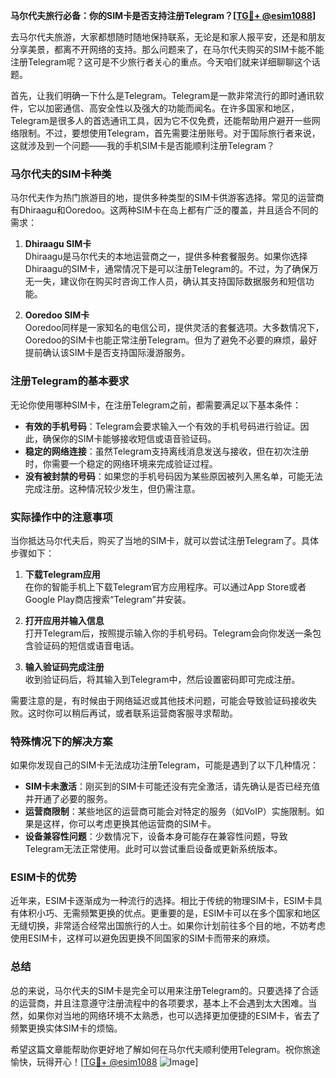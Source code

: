 **马尔代夫旅行必备：你的SIM卡是否支持注册Telegram？[[TG💪+ @esim1088](https://t.me/s/esim1088)]**

去马尔代夫旅游，大家都想随时随地保持联系，无论是和家人报平安，还是和朋友分享美景，都离不开网络的支持。那么问题来了，在马尔代夫购买的SIM卡能不能注册Telegram呢？这可是不少旅行者关心的重点。今天咱们就来详细聊聊这个话题。

首先，让我们明确一下什么是Telegram。Telegram是一款非常流行的即时通讯软件，它以加密通信、高安全性以及强大的功能而闻名。在许多国家和地区，Telegram是很多人的首选通讯工具，因为它不仅免费，还能帮助用户避开一些网络限制。不过，要想使用Telegram，首先需要注册账号。对于国际旅行者来说，这就涉及到一个问题——我的手机SIM卡是否能顺利注册Telegram？

### 马尔代夫的SIM卡种类

马尔代夫作为热门旅游目的地，提供多种类型的SIM卡供游客选择。常见的运营商有Dhiraagu和Ooredoo。这两种SIM卡在岛上都有广泛的覆盖，并且适合不同的需求：

1. **Dhiraagu SIM卡**  
   Dhiraagu是马尔代夫的本地运营商之一，提供多种套餐服务。如果你选择Dhiraagu的SIM卡，通常情况下是可以注册Telegram的。不过，为了确保万无一失，建议你在购买时咨询工作人员，确认其支持国际数据服务和短信功能。

2. **Ooredoo SIM卡**  
   Ooredoo同样是一家知名的电信公司，提供灵活的套餐选项。大多数情况下，Ooredoo的SIM卡也能正常注册Telegram。但为了避免不必要的麻烦，最好提前确认该SIM卡是否支持国际漫游服务。

### 注册Telegram的基本要求

无论你使用哪种SIM卡，在注册Telegram之前，都需要满足以下基本条件：

- **有效的手机号码**：Telegram会要求输入一个有效的手机号码进行验证。因此，确保你的SIM卡能够接收短信或语音验证码。
- **稳定的网络连接**：虽然Telegram支持离线消息发送与接收，但在初次注册时，你需要一个稳定的网络环境来完成验证过程。
- **没有被封禁的号码**：如果您的手机号码因为某些原因被列入黑名单，可能无法完成注册。这种情况较少发生，但仍需注意。

### 实际操作中的注意事项

当你抵达马尔代夫后，购买了当地的SIM卡，就可以尝试注册Telegram了。具体步骤如下：

1. **下载Telegram应用**  
   在你的智能手机上下载Telegram官方应用程序。可以通过App Store或者Google Play商店搜索“Telegram”并安装。

2. **打开应用并输入信息**  
   打开Telegram后，按照提示输入你的手机号码。Telegram会向你发送一条包含验证码的短信或语音电话。

3. **输入验证码完成注册**  
   收到验证码后，将其输入到Telegram中，然后设置密码即可完成注册。

需要注意的是，有时候由于网络延迟或其他技术问题，可能会导致验证码接收失败。这时你可以稍后再试，或者联系运营商客服寻求帮助。

### 特殊情况下的解决方案

如果你发现自己的SIM卡无法成功注册Telegram，可能是遇到了以下几种情况：

- **SIM卡未激活**：刚买到的SIM卡可能还没有完全激活，请先确认是否已经充值并开通了必要的服务。
- **运营商限制**：某些地区的运营商可能会对特定的服务（如VoIP）实施限制。如果是这样，你可以考虑更换其他运营商的SIM卡。
- **设备兼容性问题**：少数情况下，设备本身可能存在兼容性问题，导致Telegram无法正常使用。此时可以尝试重启设备或更新系统版本。

### ESIM卡的优势

近年来，ESIM卡逐渐成为一种流行的选择。相比于传统的物理SIM卡，ESIM卡具有体积小巧、无需频繁更换的优点。更重要的是，ESIM卡可以在多个国家和地区无缝切换，非常适合经常出国旅行的人士。如果你计划前往多个目的地，不妨考虑使用ESIM卡，这样可以避免因更换不同国家的SIM卡而带来的麻烦。

### 总结

总的来说，马尔代夫的SIM卡是完全可以用来注册Telegram的。只要选择了合适的运营商，并且注意遵守注册流程中的各项要求，基本上不会遇到太大困难。当然，如果你对当地的网络环境不太熟悉，也可以选择更加便捷的ESIM卡，省去了频繁更换实体SIM卡的烦恼。

希望这篇文章能帮助你更好地了解如何在马尔代夫顺利使用Telegram。祝你旅途愉快，玩得开心！[[TG💪+ @esim1088](https://t.me/s/esim1088) ![Image](https://i.postimg.cc/4NQfJmqS/Snipaste-2025-05-13-00-14-12.png)]